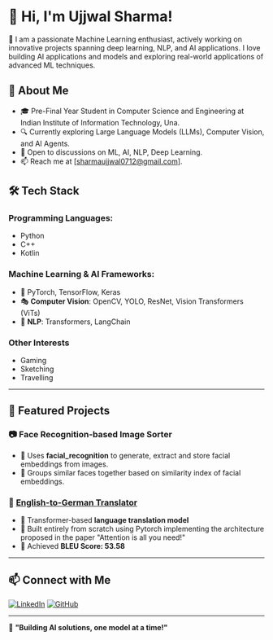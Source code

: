 # 👋 Hi, I'm Ujjwal Sharma!  

🎯 I am a passionate Machine Learning enthusiast, actively working on innovative projects spanning deep learning, NLP, and AI applications. I love building AI applications and models and exploring real-world applications of advanced ML techniques.

## 🚀 About Me  
- 🎓 Pre-Final Year Student in Computer Science and Engineering at Indian Institute of Information Technology, Una.
- 🔍 Currently exploring Large Language Models (LLMs), Computer Vision, and AI Agents.  
- 💬 Open to discussions on ML, AI, NLP, Deep Learning.
- 📫 Reach me at [sharmaujjwal0712@gmail.com].

## 🛠️ Tech Stack  
### **Programming Languages:**
- Python
- C++
- Kotlin
  
### **Machine Learning & AI Frameworks:** 
- 🤖 PyTorch, TensorFlow, Keras  
- 🎭 **Computer Vision**: OpenCV, YOLO, ResNet, Vision Transformers (ViTs)  
- 🧠 **NLP**: Transformers, LangChain

### **Other Interests**  
- Gaming
- Sketching
- Travelling
  
---

## 📌 Featured Projects  

### 📷 **Face Recognition-based Image Sorter**  
- 🔹 Uses **facial_recognition** to generate, extract and store facial embeddings from images.
- 🔹 Groups similar faces together based on similarity index of facial embeddings.

### 📝 **[English-to-German Translator](https://github.com/Translator)**  
- 🔹 Transformer-based **language translation model**  
- 🔹 Built entirely from scratch using Pytorch implementing the architecture proposed in the paper "Attention is all you need!"
- 🔹 Achieved **BLEU Score: 53.58**  

---
## 📫 Connect with Me  
[![LinkedIn](https://img.shields.io/badge/LinkedIn-0077B5?style=flat-square&logo=linkedin&logoColor=white)](https://www.linkedin.com/in/ujjwalsharma07/)   [![GitHub](https://img.shields.io/badge/GitHub-100000?style=flat-square&logo=github&logoColor=white)](https://github.com/Ujjwal0712)   

---

🚀 **"Building AI solutions, one model at a time!"**  


<!--
**Ujjwal0712/Ujjwal0712** is a ✨ _special_ ✨ repository because its `README.md` (this file) appears on your GitHub profile.

Here are some ideas to get you started:

- 🔭 I’m currently working on ...
- 🌱 I’m currently learning ...
- 👯 I’m looking to collaborate on ...
- 🤔 I’m looking for help with ...
- 💬 Ask me about ...
- 📫 How to reach me: ...
- 😄 Pronouns: ...
- ⚡ Fun fact: ...
-->

